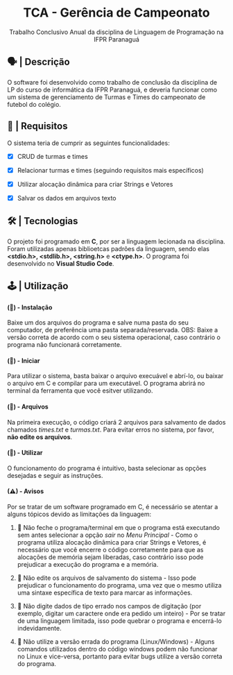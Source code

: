 <h1 align="center">TCA - Gerência de Campeonato</h1>
<p align="center">Trabalho Conclusivo Anual da disciplina de Linguagem de Programação na IFPR Paranaguá</p>

## 🗣 | Descrição

O software foi desenvolvido como trabalho de conclusão da disciplina de LP do curso de informática da IFPR Paranaguá, e deveria funcionar como um sistema de gerenciamento de Turmas e Times do campeonato de futebol do colégio. 


## 📝 | Requisitos

O sistema teria de cumprir as seguintes funcionalidades:

- [x] CRUD de turmas e times
- [x] Relacionar turmas e times (seguindo requisitos mais específicos)
- [x] Utilizar alocação dinâmica para criar Strings e Vetores
- [x] Salvar os dados em arquivos texto


## 🛠 | Tecnologias

O projeto foi programado em **C**, por ser a linguagem lecionada na disciplina. Foram utilizadas apenas biblioetcas padrões da linguagem, sendo elas **<stdio.h>, <stdlib.h>, <string.h>** e **<ctype.h>**. O programa foi desenvolvido no **Visual Studio Code**.

## 🕹 | Utilização

#### (🔽) - Instalação
Baixe um dos arquivos do programa e salve numa pasta do seu computador, de preferência uma pasta separada/reservada.
OBS: Baixe a versão correta de acordo com o seu sistema operacional, caso contrário o programa não funcionará corretamente.

#### (🔌) - Iniciar
Para utilizar o sistema, basta baixar o arquivo execuável e abrí-lo, ou baixar o arquivo em C e compilar para um executável.
O programa abrirá no terminal da ferramenta que você esitver utilizando.

#### (📁) - Arquivos
Na primeira execução, o código criará 2 arquivos para salvamento de dados chamados *times.txt* e *turmas.txt*. Para evitar erros no sistema, por favor, **não edite os arquivos**.

#### (🧤) - Utilizar
O funcionamento do programa é intuitivo, basta selecionar as opções desejadas e seguir as instruções. 

#### (⚠) - Avisos
Por se tratar de um software programado em C, é necessário se atentar a alguns tópicos devido as limitações da linguagem:

1. 🚫 Não feche o programa/terminal em que o programa está executando sem antes selecionar a opção *sair* no *Menu Principal* - Como o programa utiliza alocação dinâmica para criar 
Strings e Vetores, é necessário que você encerre o código corretamente para que as alocações de memória sejam liberadas, caso contrário isso pode prejudicar a execução do programa e a memória.

2. 🚫 Não edite os arquivos de salvamento do sistema - Isso pode prejudicar o funcionamento do programa, uma vez que o mesmo utiliza uma sintaxe específica de texto para marcar as
informações.

3. 🚫 Não digite dados de tipo errado nos campos de digitação (por exemplo, digitar um caractere onde era pedido um inteiro) - Por se tratar de uma linguagem limitada, isso pode
quebrar o programa e encerrá-lo indevidamente.

4. 🚫 Não utilize a versão errada do programa (Linux/Windows) - Alguns comandos utilizados dentro do código windows podem não funcionar no Linux e vice-versa, portanto para evitar
bugs utilize a versão correta do programa.



